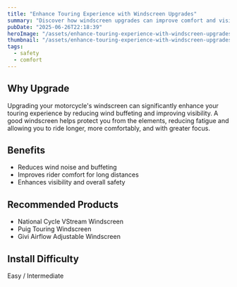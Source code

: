```yaml
---
title: "Enhance Touring Experience with Windscreen Upgrades"
summary: "Discover how windscreen upgrades can improve comfort and visibility on motorcycle tours."
pubDate: "2025-06-26T22:18:39"
heroImage: "/assets/enhance-touring-experience-with-windscreen-upgrades-hero.jpg"
thumbnail: "/assets/enhance-touring-experience-with-windscreen-upgrades-thumb.jpg"
tags:
  - safety
  - comfort
---
```


<h2>Why Upgrade</h2>
<p>Upgrading your motorcycle's windscreen can significantly enhance your touring experience by reducing wind buffeting and improving visibility. A good windscreen helps protect you from the elements, reducing fatigue and allowing you to ride longer, more comfortably, and with greater focus.</p>
<h2>Benefits</h2>
<ul>
  <li>Reduces wind noise and buffeting</li>
  <li>Improves rider comfort for long distances</li>
  <li>Enhances visibility and overall safety</li>
</ul>
<h2>Recommended Products</h2>
<ul>
  <li>National Cycle VStream Windscreen</li>
  <li>Puig Touring Windscreen</li>
  <li>Givi Airflow Adjustable Windscreen</li>
</ul>
<h2>Install Difficulty</h2>
<p>Easy / Intermediate</p>